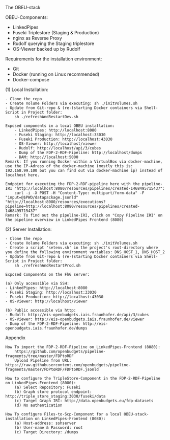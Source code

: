 The OBEU-stack

OBEU-Components:
- LinkedPipes
- Fuseki Triplestore (Staging & Production)
- nginx as Reverse Proxy
- Rudolf querying the Staging triplestore
- OS-Viewer backed up by Rudolf

Requirements for the installation environment:
- Git
- Docker (running on Linux recommended)
- Docker-compose

(1) Local Installation:
    
    - Clone the repo
    - Create Volume Folders via executing: sh ./initVolumes.sh
    - Update from Git-repo & (re-)starting Docker containers via Shell-Script in Project folder:
        sh ./refreshAndRestartDev.sh
    
    Exposed components in a local OBEU installation:
        - LinkedPipes: http://localhost:8080
        - Fuseki Staging: http://localhost:33030
        - Fuseki Production: http://localhost:43030
        - OS-Viewer: http://localhost/viewer
        - Rudolf: http://localhost/api/3/cubes
        - Dump of the FDP-2-RDF-Pipeline: http://localhost/dumps
        - DAM: http://localhost:5000
    Remark: If you running Docker within a VirtualBox via docker-machine, use the IP-Adress of the docker-machine (mostly this is: 192.168.99.100 but you can find out via docker-machine ip) instead of localhost here.
    
    Endpoint for executing the FDP-2-RDF-pipeline here with the pipeline-IRI "http://localhost:8080/resources/pipelines/created-1468495715437":
        curl -i -X POST -H "Content-Type: multipart/form-data" -F "input=@$PWD/datapackage.jsonld" "http://localhost:8080/resources/executions?pipeline=http://localhost:8080/resources/pipelines/created-1468495715437"
    Remark: To find out the pipeline-IRI, click on "Copy Pipeline IRI" on the pipeline overview in LinkedPipes Frontend (8080)

(2) Server Installation:
    
    - Clone the repo
    - Create Volume Folders via executing: sh ./initVolumes.sh
    - Create a script 'setenv.sh' in the project's root-directory where you define the following environment variables: DNS_HOST_1, DNS_HOST_2
    - Update from Git-repo & (re-)starting Docker containers via Shell-Script in Project folder:
        sh ./refreshAndRestartProd.sh

    Exposed Components on the FhG server:

    (a) Only accessible via SSH:
    - LinkedPipes: http://localhost:8080
    - Fuseki Staging: http://localhost:33030
    - Fuseki Production: http://localhost:43030
    - OS-Viewer: http://localhost/viewer

    (b) Public accessible via http:
    - Rudolf: http://eis-openbudgets.iais.fraunhofer.de/api/3/cubes
    - OS-Viewer: http://eis-openbudgets.iais.fraunhofer.de/viewer
    - Dump of the FDP-2-RDF-Pipeline: http://eis-openbudgets.iais.fraunhofer.de/dumps

Appendix

    How To import the FDP-2-RDF-Pipeline on LinkedPipes-Frontend (8080):
        https://github.com/openbudgets/pipeline-fragments/tree/master/FDPtoRDF
        Upload Pipeline from URL: https://raw.githubusercontent.com/openbudgets/pipeline-fragments/master/FDPtoRDF/FDPtoRDF.jsonld
    
    How to configure the TripleStore-Component in the FDP-2-RDF-Pipeline on LinkedPipes-Frontend (8080):
        (a) Select Repository: Fuseki
        (b) Graph store protocol endpoint: http://triple_store_staging:3030/fuseki/data
        (c) Target Graph IRI: http://data.openbudgets.eu/fdp-datasets
        (d) No authentication

    How To configure Files-to-Scp-Component for a local OBEU-stack-installation on LinkedPipes-Frontend (8080):
        (a) Host-address: sshserver
        (b) User-name & Password: root
        (c) Target Directory: /dumps

